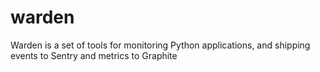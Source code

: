 warden
======

Warden is a set of tools for monitoring Python applications, and shipping events to Sentry and metrics to Graphite